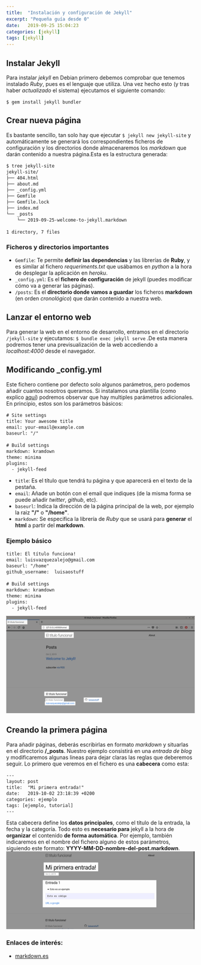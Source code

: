 ```yaml
---
title:  "Instalación y configuración de Jekyll"
excerpt: "Pequeña guía desde 0"
date:   2019-09-25 15:04:23
categories: [jekyll]
tags: [jekyll]
---
```


## Instalar Jekyll

Para instalar *jekyll* en Debian primero debemos comprobar que tenemos instalado *Ruby*, pues es el lenguaje que utiliza. Una vez hecho esto (y tras haber *actualizado* el sistema) ejecutamos el siguiente comando:
```
$ gem install jekyll bundler
```

## Crear nueva página

Es bastante sencillo, tan solo hay que ejecutar `$ jekyll new jekyll-site` y automáticamente se generará los correspondientes ficheros de configuración y los directorios donde almacenaremos los *markdown* que darán contenido a nuestra página.Esta es la estructura generada:
```
$ tree jekyll-site
jekyll-site/
├── 404.html
├── about.md
├── _config.yml
├── Gemfile
├── Gemfile.lock
├── index.md
└── _posts
    └── 2019-09-25-welcome-to-jekyll.markdown

1 directory, 7 files
```

### Ficheros y directorios importantes

* `Gemfile`: Te permite **definir las dependencias** y las librerías de **Ruby**, y es similar al fichero _requeriments.txt_ que usábamos en *python* a la hora de desplegar la aplicación en *heroku*.
* `_config.yml`: Es el **fichero de configuración** de jekyll (puedes modificar cómo va a generar las páginas).
* `/posts`: Es el **directorio donde vamos a guardar** los ficheros **markdown** (en orden _cronológico_) que darán contenido a nuestra web.

## Lanzar el entorno web


Para generar la web en el entorno de desarrollo, entramos en el directorio `/jekyll-site` y ejecutamos: `$ bundle exec jekyll serve` .De esta manera podremos tener una previsualización de la web accediendo a _localhost:4000_ desde el navegador.

## Modificando _config.yml

Este fichero contiene por defecto solo algunos parámetros, pero podemos añadir cuantos nosotros queramos. Si instalamos una plantilla (como explico [aquí](/2019/Como-usar-una-plantilla-Jekyll/)) podremos observar que hay multiples parámetros adicionales. En principio, estos son los parámetros básicos:
```
# Site settings
title: Your awesome title
email: your-email@example.com
baseurl: "/"

# Build settings
markdown: kramdown
theme: minima
plugins:
  - jekyll-feed

```
* `title`: Es el título que tendrá tu página y que aparecerá en el texto de la pestaña.
* `email`: Añade un botón con el email que indiques (de la misma forma se puede añadir *twitter*, *github*, etc).
* `baseurl`: Indica la dirección de la página principal de la web, por ejemplo la raiz **"/"** o **"/home"**.
* `markdown`: Se especifica la librería de *Ruby* que se usará para **generar** el **html** a partir del **markdown**.

### Ejemplo básico

```
title: El título funciona!
email: luisvazquezalejo@gmail.com
baseurl: "/home"
github_username:  luisaostuff

# Build settings
markdown: kramdown
theme: minima
plugins:
  - jekyll-feed
```
<a href="/images/local-deploy.png"><img src="/images/local-deploy.png" /></a>

## Creando la primera página

Para añadir páginas, deberás escribirlas en formato *markdown* y situarlas en el directorio **/_posts**. Nuestro ejemplo consistirá en una *entrada de blog* y modificaremos algunas lineas para dejar claras las reglas que deberemos seguir.
Lo primero que veremos en el fichero es una **cabecera** como esta:
```
---
layout: post
title:  "Mi primera entrada!"
date:   2019-10-02 23:18:39 +0200
categories: ejemplo
tags: [ejemplo, tutorial]
---
```
Esta cabecera define los **datos principales**, como el título de la entrada, la fecha y la categoría. Todo esto es **necesario para** jekyll a la hora de **organizar** el contenido **de forma automática**. Por ejemplo, también indicaremos en el nombre del fichero alguno de estos parámetros, siguiendo este formato: **YYYY-MM-DD-nombre-del-post.markdown**.
<a href="/images/first-page.png"><img src="/images/first-page.png" /></a>

### Enlaces de interés:

* [markdown.es](https://markdown.es/) 
